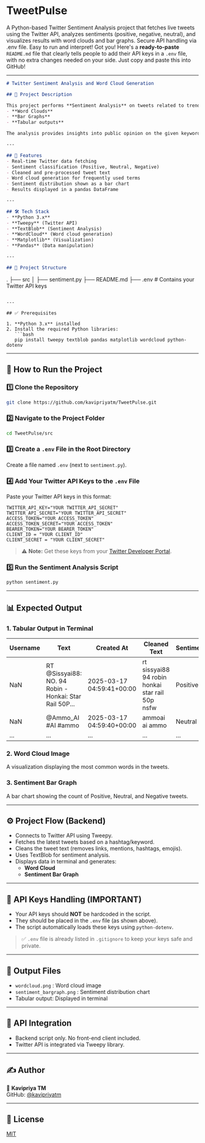 # TweetPulse
A Python-based Twitter Sentiment Analysis project that fetches live tweets using the Twitter API, analyzes sentiments (positive, negative, neutral), and visualizes results with word clouds and bar graphs. Secure API handling via .env file. Easy to run and interpret!
Got you! Here's a **ready-to-paste** `README.md` file that clearly tells people to add their API keys in a `.env` file, with no extra changes needed on your side. Just copy and paste this into GitHub!

---

```markdown
# Twitter Sentiment Analysis and Word Cloud Generation

## 📌 Project Description

This project performs **Sentiment Analysis** on tweets related to trending topics. It fetches live data from Twitter, analyzes sentiment (positive, neutral, negative), and visualizes the results using:
- **Word Clouds**
- **Bar Graphs**
- **Tabular outputs**

The analysis provides insights into public opinion on the given keywords or hashtags.

---

## 🔧 Features
- Real-time Twitter data fetching
- Sentiment classification (Positive, Neutral, Negative)
- Cleaned and pre-processed tweet text
- Word cloud generation for frequently used terms
- Sentiment distribution shown as a bar chart
- Results displayed in a pandas DataFrame

---

## 🛠️ Tech Stack
- **Python 3.x**
- **Tweepy** (Twitter API)
- **TextBlob** (Sentiment Analysis)
- **WordCloud** (Word cloud generation)
- **Matplotlib** (Visualization)
- **Pandas** (Data manipulation)

---

## 📁 Project Structure

```
.
├── src
│   ├── sentiment.py
├── README.md
├── .env  # Contains your Twitter API keys
```

---

## ✅ Prerequisites

1. **Python 3.x** installed
2. Install the required Python libraries:
   ```bash
   pip install tweepy textblob pandas matplotlib wordcloud python-dotenv
   ```

---

## 🚀 How to Run the Project

### 1️⃣ Clone the Repository
```bash
git clone https://github.com/kavipriyatm/TweetPulse.git

```

### 2️⃣ Navigate to the Project Folder
```bash
cd TweetPulse/src

```

### 3️⃣ Create a `.env` File in the Root Directory
Create a file named `.env` (next to `sentiment.py`).

### 4️⃣ Add Your Twitter API Keys to the `.env` File
Paste your Twitter API keys in this format:

```
TWITTER_API_KEY="YOUR TWITTER_API_SECRET"
TWITTER_API_SECRET="YOUR TWITTER_API_SECRET"
ACCESS_TOKEN="YOUR ACCESS_TOKEN"
ACCESS_TOKEN_SECRET="YOUR ACCESS_TOKEN"
BEARER_TOKEN="YOUR BEARER_TOKEN"
CLIENT_ID = "YOUR CLIENT_ID"
CLIENT_SECRET = "YOUR CLIENT_SECRET"

```

> ⚠️ **Note:** Get these keys from your [Twitter Developer Portal](https://developer.twitter.com/).

### 5️⃣ Run the Sentiment Analysis Script
```bash
python sentiment.py
```

---

## 📊 Expected Output

### 1. **Tabular Output in Terminal**
| Username | Text | Created At | Cleaned Text | Sentiment |
| -------- | ---- | ---------- | ------------ | --------- |
| NaN | RT @Sissyai88: NO. 94 Robin - Honkai: Star Rail 50P... | 2025-03-17 04:59:41+00:00 | rt sissyai88 94 robin honkai star rail 50p nsfw | Positive |
| NaN | @Ammo_AI #AI #ammo | 2025-03-17 04:59:40+00:00 | ammoai ai ammo | Neutral |
| ... | ... | ... | ... | ... |

### 2. **Word Cloud Image**
A visualization displaying the most common words in the tweets.

### 3. **Sentiment Bar Graph**
A bar chart showing the count of Positive, Neutral, and Negative tweets.

---

## ⚙️ Project Flow (Backend)

- Connects to Twitter API using Tweepy.
- Fetches the latest tweets based on a hashtag/keyword.
- Cleans the tweet text (removes links, mentions, hashtags, emojis).
- Uses TextBlob for sentiment analysis.
- Displays data in terminal and generates:
  - **Word Cloud**
  - **Sentiment Bar Graph**

---

## 🔐 API Keys Handling (IMPORTANT)

- Your API keys should **NOT** be hardcoded in the script.
- They should be placed in the `.env` file (as shown above).
- The script automatically loads these keys using `python-dotenv`.

> ✅ `.env` file is already listed in `.gitignore` to keep your keys safe and private.

---

## 📂 Output Files
- `wordcloud.png` : Word cloud image
- `sentiment_bargraph.png` : Sentiment distribution chart
- Tabular output: Displayed in terminal

---

## 🔗 API Integration
- Backend script only. No front-end client included.
- Twitter API is integrated via Tweepy library.

---

## ✍️ Author

👤 **Kavipriya TM**  
GitHub: [@kavipriyatm](https://github.com/kavipriyatm)

---

## 📄 License
[MIT](LICENSE)
```


